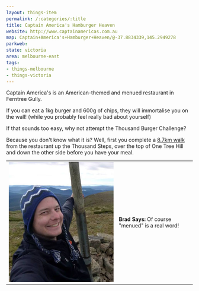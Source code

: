 ```yaml
---
layout: things-item
permalink: /:categories/:title
title: Captain America's Hamburger Heaven
website: http://www.captainamericas.com.au
map: Captain+America's+Hamburger+Heaven/@-37.8834339,145.2949278
parkweb: 
state: victoria
area: melbourne-east
tags:
- things-melbourne
- things-victoria
---
```

Captain America's is an American-themed and menued restaurant in Ferntree Gully.

If you can eat a 1kg burger and 600g of chips, they will immortalise you on the wall! (while you probably feel really bad about yourself)

If that sounds too easy, why not attempt the Thousand Burger Challenge?

Because you don't know what it is? Well, first you complete a [8.7km walk](https://www.google.com.au/maps/dir/CAPTAIN+AMERICA'S.+HAMBURGER+HEAVEN.,+38+Forest+Road,+Ferntree+Gully+VIC+3156/Quarry+Rd,+Upper+Ferntree+Gully+VIC+3156/-37.8871118,145.3175959/-37.8695844,145.3191498/-37.8719953,145.3120307/-37.8748098,145.3079125/Olivebank+Rd,+Ferntree+Gully+VIC+3156/-37.8776062,145.3005767/-37.8802052,145.2991462/CAPTAIN+AMERICA'S.+HAMBURGER+HEAVEN.,+Forest+Road,+Ferntree+Gully+VIC/@-37.8811494,145.2921601,14z/data=!3m1!4b1!4m32!4m31!1m5!1m1!1s0x6ad63cbea8fe4b6f:0x367b9a100ba4b6dd!2m2!1d145.2971165!2d-37.8834339!1m5!1m1!1s0x6ad63cc7e45ac5b9:0x690580482c4dc6cb!2m2!1d145.3047099!2d-37.8916456!1m0!1m0!1m0!1m0!1m5!1m1!1s0x6ad63ca89c283c01:0x4a143563adcef7c!2m2!1d145.3032097!2d-37.8745982!1m0!1m0!1m5!1m1!1s0x6ad63cbea8fe4b6f:0x367b9a100ba4b6dd!2m2!1d145.2971165!2d-37.8834339!3e2?hl=en) from the restaurant up the Thousand Steps, over the top of One Tree Hill and down the other side before you have your meal.

<table class="infobox">
  <tr><td><img src="/images/bradp.jpg" class="convopic" alt="Brad's picture"></td>
  <td><b>Brad Says:</b> Of course "menued" is a real word!</td></tr>
</table>